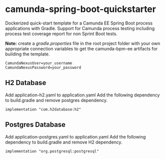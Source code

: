 # camunda-spring-boot-quickstarter
Dockerized quick-start template for a Camunda EE Spring Boot process applications with Gradle.
Support for Camunda process testing including process test coverage report for non Sprint Boot tests.

**Note:** create a *gradle.properties* file in the root project folder with your own appropriate connection variables 
to get the camunda-bpm-ee artifacts for building the template.
```
CamundaNexusUser=your_username
CamundaNexusPassword=your_password
```

## H2 Database  
Add application-h2.yaml to application.yaml
Add the following dependency to build.gradle and remove postgres dependency.
```
implementation "com.h2database:h2"
```

## Postgres Database  
Add application-postgres.yaml to application.yaml
Add the following dependency to build.gradle and remove H2 dependency.
```
implementation "org.postgresql:postgresql"
```